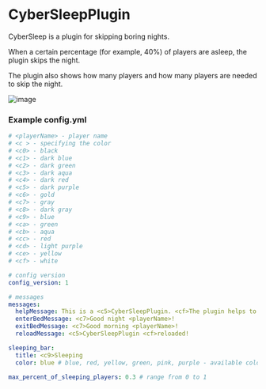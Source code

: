 # CyberSleepPlugin
CyberSleep is a plugin for skipping boring nights.

When a certain percentage (for example, 40%) of players are asleep, the plugin skips the night.

The plugin also shows how many players and how many players are needed to skip the night.

![image](https://user-images.githubusercontent.com/59681620/145094592-b717290f-3b73-47f5-ab92-ec6459915186.png)

### Example config.yml
```yml
# <playerName> - player name
# <c > - specifying the color
# <c0> - black
# <c1> - dark blue
# <c2> - dark green
# <c3> - dark aqua
# <c4> - dark red
# <c5> - dark purple
# <c6> - gold
# <c7> - gray
# <c8> - dark gray
# <c9> - blue
# <ca> - green
# <cb> - aqua
# <cc> - red
# <cd> - light purple
# <ce> - yellow
# <cf> - white

# config version
config_version: 1

# messages
messages:
  helpMessage: This is a <c5>CyberSleepPlugin. <cf>The plugin helps to skip boring nights!
  enterBedMessage: <c7>Good night <playerName>!
  exitBedMessage: <c7>Good morning <playerName>!
  reloadMessage: <c5>CyberSleepPlugin <cf>reloaded!

sleeping_bar:
  title: <c9>Sleeping
  color: blue # blue, red, yellow, green, pink, purple - available colors

max_percent_of_sleeping_players: 0.3 # range from 0 to 1
```
